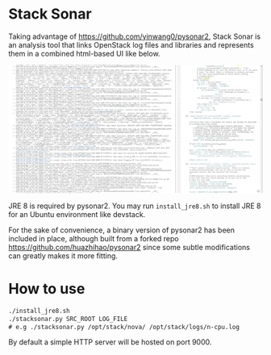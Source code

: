 Stack Sonar
===========

Taking advantage of <https://github.com/yinwang0/pysonar2>, Stack Sonar is an
analysis tool that links OpenStack log files and libraries and represents them
in a combined html-based UI like below.

![screenshot](//github.com/huazhihao/stacksonar/blob/master/screenshot.png?raw=true)

JRE 8 is required by pysonar2. You may run `install_jre8.sh` to install JRE 8
for an Ubuntu environment like devstack.

For the sake of convenience, a binary version of pysonar2 has been included in
place, although built from a forked repo <https://github.com/huazhihao/pysonar2>
since some subtle modifications can greatly makes it more fitting.

How to use
==========

	./install_jre8.sh
	./stacksonar.py SRC_ROOT LOG_FILE
	# e.g ./stacksonar.py /opt/stack/nova/ /opt/stack/logs/n-cpu.log

By default a simple HTTP server will be hosted on port 9000.